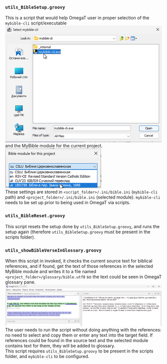 
### `utils_BibleSetup.groovy`

This is a script that would help OmegaT user in proper selection of the `mybible-cli` script/executable  
![Select exe](../../screenshots/omt_SelectMyBibleCLI.png)  
and the MyBible module for the current project.  
![Select_module](../../screenshots/omt_selectMyBibleModule.png)  
These settings are stored in `<script_folder>/.ini/bible.ini` (`mybible-cli` path) and `<project_folder>/.ini/bible.ini` (selected module). `mybible-cli` needs to be set up prior to being used in OmegaT via scripts.

### `utils_BibleReset.groovy`

This script resets the setup done by `utils_BibleSetup.groovy`, and runs the setup again (therefore `utils_BibleSetup.groovy` must be present in the scripts folder).

### `utils_showBibleVerseInGlossary.groovy`

When this script in invoked, it checks the current source text for biblical references, and if found, get the text of those references in the selected MyBible module and writes it to a file named `<project_folder>/glossary/bible.utf8` so the text could be seen in OmegaT glossary pane.
![Bible Verse in OmegaT Glossary](../../screenshots/omt_showBibleVerse.png)
The user needs to run the script without doing anything with the references: no need to select and copy them or enter any text into the target field. If references could be found in the source text and the selected module contains text for them, they will be added to glossary.  
This script requires `utils_BibleSetup.groovy` to be present in the scripts folder, and `mybible-cli` to be configured.
